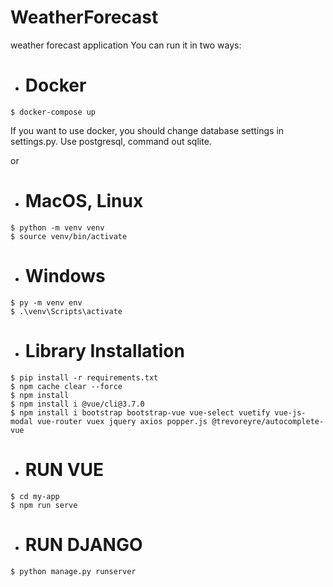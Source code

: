 # WeatherForecast
weather forecast application
You can run it in two ways:
-    # Docker
    $ docker-compose up
    
 If you want to use docker, you should change database settings in settings.py.
 Use postgresql, command out sqlite.
    
or  

-    # MacOS, Linux
    $ python -m venv venv
    $ source venv/bin/activate
    
-    # Windows
    $ py -m venv env
    $ .\venv\Scripts\activate
    
-    # Library Installation
    $ pip install -r requirements.txt
    $ npm cache clear --force
    $ npm install
    $ npm install i @vue/cli@3.7.0
    $ npm install i bootstrap bootstrap-vue vue-select vuetify vue-js-modal vue-router vuex jquery axios popper.js @trevoreyre/autocomplete-vue
    
    
-    # RUN VUE
    $ cd my-app
    $ npm run serve


-    # RUN DJANGO
    $ python manage.py runserver